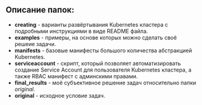 ## Описание папок:

- **creating** - варианты развёртывания Kubernetes кластера с подробными инструкциями в виде README файла.
- **examples** - примеры, на основе которых можно сделать своё решеие задачи.
- **manifests** - базовые манифесты большого количества абстракцией Kubernetes.
- **serviceaccount** - скрипт, который позволяет автоматизировать создание Service Account для пользователя Kubernetes кластера, а также RBAC манифест с админскими правами.
- **final_results** - моё субъективное решение задач относительно папки *original*.
- **original** - исходное условие задач.
